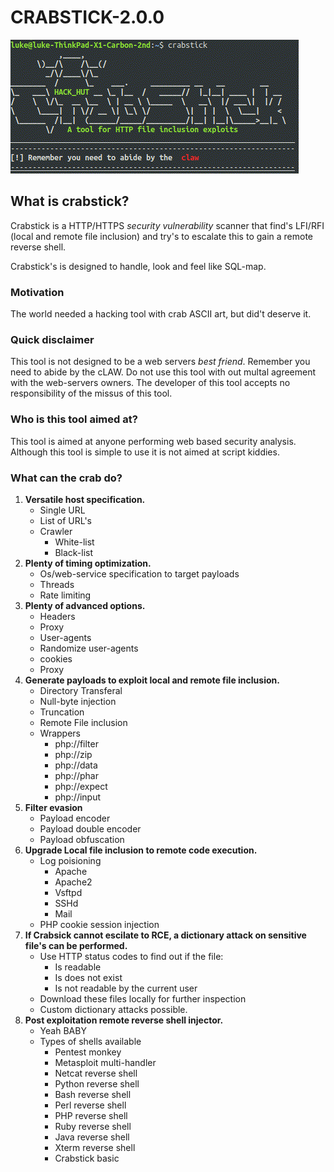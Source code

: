 # CRABSTICK-2.0.0

![](temp/Header.gif)

## What is crabstick?

Crabstick is a HTTP/HTTPS _security vulnerability_ scanner that find's LFI/RFI (local and remote file inclusion) and try's to escalate this to gain a remote reverse shell.


Crabstick's is designed to handle, look and feel like SQL-map.

### Motivation

The world needed a hacking tool with crab ASCII art, but did't deserve it.  

### Quick disclaimer 

This tool is not designed to be a web servers _best friend_. Remember you need to abide by the cLAW. Do not use this tool with out multal agreement with the web-servers owners. The developer of this tool accepts no responsibility of the missus of this tool. 

### Who is this tool aimed at?

This tool is aimed at anyone performing web based security analysis. Although this tool is simple to use it is not aimed at script kiddies. 

### What can the crab do? 

1. **Versatile host specification.** 
    * Single URL
    * List of URL's 
    * Crawler
        * White-list
        * Black-list
2. **Plenty of timing optimization.**
    * Os/web-service  specification to target payloads 
    * Threads
    * Rate limiting 
3. **Plenty of advanced options.**
    * Headers 
    * Proxy
    * User-agents 
    * Randomize user-agents 
    * cookies 
    * Proxy 
4. **Generate payloads to exploit local and remote file inclusion.**
    * Directory Transferal
    * Null-byte injection
    * Truncation
    * Remote File inclusion
    * Wrappers
        * php://filter 
        * php://zip 
        * php://data 
        * php://phar 
        * php://expect 
        * php://input     
5. **Filter evasion**
    * Payload encoder
    * Payload double encoder
    * Payload obfuscation 
6. **Upgrade Local file inclusion to remote code execution.** 
    * Log poisioning 
        * Apache
        * Apache2
        * Vsftpd
        * SSHd
        * Mail
    * PHP cookie session injection 
7. **If Crabsick cannot escilate to RCE, a dictionary attack on sensitive file's can be performed.**
    * Use HTTP status codes to find out if the file:
        * Is readable
        * Is does not exist 
        * Is not readable by the current user 
    * Download these files locally for further inspection 
    * Custom dictionary attacks possible.  
8. **Post exploitation remote reverse shell injector.** 
    * Yeah BABY 
    * Types of shells available
        * Pentest monkey
        * Metasploit multi-handler 
        * Netcat reverse shell
        * Python reverse shell 
        * Bash reverse shell
        * Perl reverse shell 
        * PHP reverse shell 
        * Ruby reverse shell 
        * Java reverse shell 
        * Xterm reverse shell 
        * Crabstick basic 
   